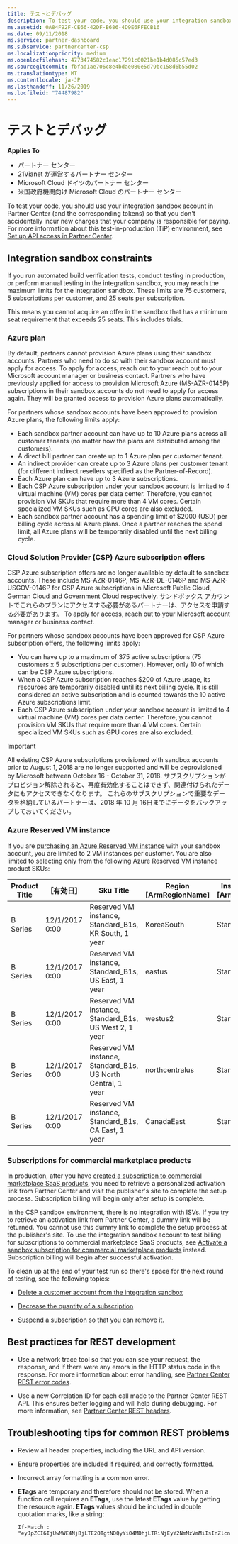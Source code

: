 ```yaml
---
title: テストとデバッグ
description: To test your code, you should use your integration sandbox account in Partner Center (and the corresponding tokens) so that you don't accidentally incur new charges that your company is responsible for paying.
ms.assetid: 0A84F92F-CE66-42DF-B686-4D9E6FFECB16
ms.date: 09/11/2018
ms.service: partner-dashboard
ms.subservice: partnercenter-csp
ms.localizationpriority: medium
ms.openlocfilehash: 4773474582c1eac17291c0021be1b4d085c57ed3
ms.sourcegitcommit: fbfad1ae706c8e4bdae080e5d79bc158d6b55d02
ms.translationtype: MT
ms.contentlocale: ja-JP
ms.lasthandoff: 11/26/2019
ms.locfileid: "74487982"
---
```

# <a name="test-and-debug"></a>テストとデバッグ


**Applies To**

- パートナー センター
- 21Vianet が運営するパートナー センター
- Microsoft Cloud ドイツのパートナー センター
- 米国政府機関向け Microsoft Cloud のパートナー センター

To test your code, you should use your integration sandbox account in Partner Center (and the corresponding tokens) so that you don't accidentally incur new charges that your company is responsible for paying. For more information about this test-in-production (TiP) environment, see [Set up API access in Partner Center](set-up-api-access-in-partner-center.md).

## <a name="span-idintegration_sandbox_constraintsspan-idintegration_sandbox_constraintsspan-idintegration_sandbox_constraintsintegration-sandbox-constraints"></a><span id="Integration_sandbox_constraints"/><span id="integration_sandbox_constraints"/><span id="INTEGRATION_SANDBOX_CONSTRAINTS"/>Integration sandbox constraints

If you run automated build verification tests, conduct testing in production, or perform manual testing in the integration sandbox, you may reach the maximum limits for the integration sandbox. These limits are 75 customers, 5 subscriptions per customer, and 25 seats per subscription. 

This means you cannot acquire an offer in the sandbox that has a minimum seat requirement that exceeds 25 seats. This includes trials. 

### <a name="azure-plan"></a>Azure plan
By default, partners cannot provision Azure plans using their sandbox accounts. Partners who need to do so with their sandbox account must apply for access. To apply for access, reach out to your reach out to your Microsoft account manager or business contact. Partners who have previously applied for access to provision Microsoft Azure (MS-AZR-0145P) subscriptions in their sandbox accounts do not need to apply for access again. They will be granted access to provision Azure plans automatically.

For partners whose sandbox accounts have been approved to provision Azure plans, the following limits apply:

- Each sandbox partner account can have up to 10 Azure plans across all customer tenants (no matter how the plans are distributed among the customers).
- A direct bill partner can create up to 1 Azure plan per customer tenant.
- An indirect provider can create up to 3 Azure plans per customer tenant (for different indirect resellers specified as the Partner-of-Record).
- Each Azure plan can have up to 3 Azure subscriptions.
- Each CSP Azure subscription under your sandbox account is limited to 4 virtual machine (VM) cores per data center. Therefore, you cannot provision VM SKUs that require more than 4 VM cores. Certain specialized VM SKUs such as GPU cores are also excluded.
- Each sandbox partner account has a spending limit of $2000 (USD) per billing cycle across all Azure plans. Once a partner reaches the spend limit, all Azure plans will be temporarily disabled until the next billing cycle.

### <a name="cloud-solution-provider-csp-azure-subscription-offers"></a>Cloud Solution Provider (CSP) Azure subscription offers 
CSP Azure subscription offers are no longer available by default to sandbox accounts. These include MS-AZR-0146P, MS-AZR-DE-0146P and MS-AZR-USGOV-0146P for CSP Azure subscriptions in Microsoft Public Cloud, German Cloud and Government Cloud respectively. サンドボックス アカウントでこれらのプランにアクセスする必要があるパートナーは、アクセスを申請する必要があります。 To apply for access, reach out to your Microsoft account manager or business contact. 

For partners whose sandbox accounts have been approved for CSP Azure subscription offers, the following limits apply:  

 - You can have up to a maximum of 375 active subscriptions (75 customers x 5 subscriptions per customer). However, only 10 of which can be CSP Azure subscriptions.  
 - When a CSP Azure subscription reaches $200 of Azure usage, its resources are temporarily disabled until its next billing cycle. It is still considered an active subscription and is counted towards the 10 active Azure subscriptions limit.  
 - Each CSP Azure subscription under your sandbox account is limited to 4 virtual machine (VM) cores per data center. Therefore, you cannot provision VM SKUs that require more than 4 VM cores. Certain specialized VM SKUs such as GPU cores are also excluded.  

> [!Important]  
> All existing CSP Azure subscriptions provisioned with sandbox accounts prior to August 1, 2018 are no longer supported and will be deprovisioned by Microsoft between October 16 - October 31, 2018. サブスクリプションがプロビジョン解除されると、再度有効化することはできず、関連付けられたデータにもアクセスできなくなります。 これらのサブスクリプションで重要なデータを格納しているパートナーは、2018 年 10 月 16日までにデータをバックアップしておいてください。

### <a name="azure-reserved-vm-instance"></a>Azure Reserved VM instance  

If you are [purchasing an Azure Reserved VM instance](purchase-azure-reservations.md) with your sandbox account, you are limited to 2 VM instances per customer. You are also limited to selecting only from the following Azure Reserved VM instance product SKUs: 

| Product Title  | ［有効日］  | Sku Title                                               | Region [ArmRegionName] | Instance Key [ArmSkuName] | 期間 | Consumption Meter Id       |
|----------------|-----------------|---------------------------------------------------------|------------------------|--------------|----------|----------------------------|
| B Series       | 12/1/2017 0:00  | Reserved VM instance, Standard_B1s, KR South, 1 year    | KoreaSouth             | Standard_B1s | 1Year    | 3f913071-0dd7-4258-8ec4-6fad05bd976d |
| B Series       | 12/1/2017 0:00  | Reserved VM instance, Standard_B1s, US East, 1 year     | eastus                 | Standard_B1s | 1Year    | f4d7a5a5-1b67-45ea-b1a0-282fbdd34b05 |
| B Series       | 12/1/2017 0:00  | Reserved VM instance, Standard_B1s, US West 2, 1 year   | westus2                | Standard_B1s | 1Year    | 222e39f5-e99f-4fa3-a323-f46402977888 |
| B Series       | 12/1/2017 0:00  | Reserved VM instance, Standard_B1s, US North Central, 1 year    | northcentralus | Standard_B1s | 1Year    | 4e1716fc-4842-43f1-aa96-7c1b1b1395a7 |
| B Series       | 12/1/2017 0:00  | Reserved VM instance, Standard_B1s, CA East, 1 year     | CanadaEast             | Standard_B1s | 1Year    | ab8a5993-5db7-47c8-b3b1-2e1365b353fb |
     
### <a name="subscriptions-for-commercial-marketplace-products"></a>Subscriptions for commercial marketplace products

In production, after you have [created a subscription to commercial marketplace SaaS products](create-subscription-azure-marketplace-products.md), you need to retrieve a personalized activation link from Partner Center and visit the publisher's site to complete the setup process. Subscription billing will begin only after setup is complete.

In the CSP sandbox environment, there is no integration with ISVs. If you try to retrieve an activation link from Partner Center, a dummy link will be returned. You cannot use this dummy link to complete the setup process at the publisher's site. To use the integration sandbox account to test billing for subscriptions to commercial marketplace SaaS products, see [Activate a sandbox subscription for commercial marketplace products](activate-sandbox-subscription-azure-marketplace-products.md) instead. Subscription billing will begin after successful activation.


To clean up at the end of your test run so there's space for the next round of testing, see the following topics:

- [Delete a customer account from the integration sandbox](delete-a-customer-account-from-the-integration-sandbox.md)

- [Decrease the quantity of a subscription](change-the-quantity-of-a-subscription.md)

- [Suspend a subscription](suspend-a-subscription.md) so that you can remove it.

## <a name="span-idbest_practices_for_rest_developmentspan-idbest_practices_for_rest_developmentspan-idbest_practices_for_rest_developmentbest-practices-for-rest-development"></a><span id="Best_practices_for_REST_development"/><span id="best_practices_for_rest_development"/><span id="BEST_PRACTICES_FOR_REST_DEVELOPMENT"/>Best practices for REST development


- Use a network trace tool so that you can see your request, the response, and if there were any errors in the HTTP status code in the response. For more information about error handling, see [Partner Center REST error codes](error-codes.md).

- Use a new Correlation ID for each call made to the Partner Center REST API. This ensures better logging and will help during debugging. For more information, see [Partner Center REST headers](headers.md).

## <a name="span-idtroubleshooting_tips_for_common_rest_problemsspan-idtroubleshooting_tips_for_common_rest_problemsspan-idtroubleshooting_tips_for_common_rest_problemstroubleshooting-tips-for-common-rest-problems"></a><span id="Troubleshooting_tips_for_common_REST_problems"/><span id="troubleshooting_tips_for_common_rest_problems"/><span id="TROUBLESHOOTING_TIPS_FOR_COMMON_REST_PROBLEMS"/>Troubleshooting tips for common REST problems


- Review all header properties, including the URL and API version.

- Ensure properties are included if required, and correctly formatted.

- Incorrect array formatting is a common error.

- **ETags** are temporary and therefore should not be stored. When a function call requires an **ETags**, use the latest **ETags** value by getting the resource again. **ETags** values should be included in double quotation marks, like a string:

    ```
    If-Match : "eyJpZCI6IjUwMWE4NjBjLTE2OTgtNDQyYi04MDhjLTRiNjEyY2NmMzVmMiIsInZlcnNpb24iOjF9"
    ```

 

 




